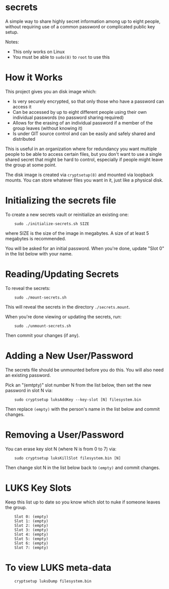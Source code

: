 # secrets

A simple way to share highly secret information among up to eight people,
without requiring use of a common password or complicated public key setup.

Notes:
* This only works on Linux
* You must be able to `sudo(8)` to `root` to use this

# How it Works

This project gives you an disk image which:
* Is very securely encrypted, so that only those who have a password can access it
* Can be accessed by up to eight different people using their own individual passwords (no password sharing required)
* Allows for the erasing of an individual password if a member of the group leaves (without knowing it)
* Is under GIT source control and can be easily and safely shared and distributed

This is useful in an organization where for redundancy you want multiple people to be able to access certain files, but you don't want to use a single shared secret that might be hard to control, especially if people might leave the group at some point.

The disk image is created via `cryptsetup(8)` and mounted via loopback mounts. You can store whatever files you want in it, just like a physical disk.

# Initializing the secrets file

To create a new secrets vault or reinitialize an existing one:

```
	sudo ./initialize-secrets.sh SIZE
```

where SIZE is the size of the image in megabytes. A size of at least 5 megabytes is recommended.

You will be asked for an initial password. When you're done, update "Slot 0" in the list below with your name.

# Reading/Updating Secrets

To reveal the secrets:

```
	sudo ./mount-secrets.sh
```

This will reveal the secrets in the directory `./secrets.mount`.

When you're done viewing or updating the secrets, run:

```
	sudo ./unmount-secrets.sh
```

Then commit your changes (if any).

# Adding a New User/Password

The secrets file should be unmounted before you do this. You will also need an existing password.

Pick an "(emtpty)" slot number N from the list below, then set the new password in slot N via:

```
    sudo cryptsetup luksAddKey --key-slot [N] filesystem.bin
```

Then replace `(empty)` with the person's name in the list below and commit changes.

# Removing a User/Password

You can erase key slot N (where N is from 0 to 7) via:

```
    sudo cryptsetup luksKillSlot filesystem.bin [N]
```

Then change slot N in the list below back to `(empty)` and commit changes.

# LUKS Key Slots

Keep this list up to date so you know which slot to nuke if someone leaves the group.

```
    Slot 0: (empty)
    Slot 1: (empty)
    Slot 2: (empty)
    Slot 3: (empty)
    Slot 4: (empty)
    Slot 5: (empty)
    Slot 6: (empty)
    Slot 7: (empty)
```

# To view LUKS meta-data

```
    cryptsetup luksDump filesystem.bin
```
